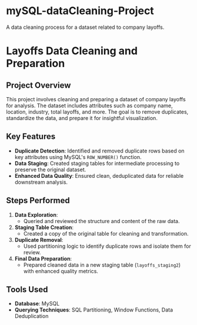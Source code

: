 # mySQL-dataCleaning-Project
A data cleaning process for a dataset related to company layoffs.
# Layoffs Data Cleaning and Preparation

## Project Overview
This project involves cleaning and preparing a dataset of company layoffs for analysis. The dataset includes attributes such as company name, location, industry, total layoffs, and more. The goal is to remove duplicates, standardize the data, and prepare it for insightful visualization.

## Key Features
- **Duplicate Detection**: Identified and removed duplicate rows based on key attributes using MySQL's `ROW_NUMBER()` function.
- **Data Staging**: Created staging tables for intermediate processing to preserve the original dataset.
- **Enhanced Data Quality**: Ensured clean, deduplicated data for reliable downstream analysis.

## Steps Performed
1. **Data Exploration**:
   - Queried and reviewed the structure and content of the raw data.
2. **Staging Table Creation**:
   - Created a copy of the original table for cleaning and transformation.
3. **Duplicate Removal**:
   - Used partitioning logic to identify duplicate rows and isolate them for review.
4. **Final Data Preparation**:
   - Prepared cleaned data in a new staging table (`layoffs_staging2`) with enhanced quality metrics.

## Tools Used
- **Database**: MySQL
- **Querying Techniques**: SQL Partitioning, Window Functions, Data Deduplication
